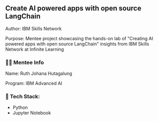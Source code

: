 ## Create AI powered apps with open source LangChain
Author: IBM Skills Network

Purpose: Mentee project showcasing the hands-on lab of "Creating AI powered apps with open source LangChain" insights from IBM Skills Network at Infinite Learning
### :mage_woman: Mentee Info
Name: Ruth Johana Hutagalung

Program: IBM Advanced AI
### :robot: Tech Stack: 
- Python
- Jupyter Notebook

